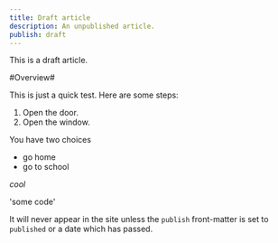 ```yaml
---
title: Draft article
description: An unpublished article.
publish: draft
---
```


This is a draft article.

#Overview#

This is just a quick test. Here are some steps:

1. Open the door.
2. Open the window.

You have two choices

- go home
- go to school

*cool*

'some code'



It will never appear in the site unless the `publish` front-matter is set to `published` or a date which has passed.
